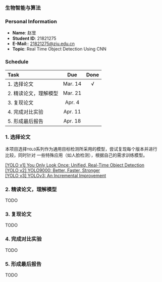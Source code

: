 ### 生物智能与算法

### Personal Information
* **Name**: 赵昱  
* **Student ID**: 21821275
* **E-Mail:**: 21821275@zju.edu.cn
* **Topic**: Real Time Object Detection Using CNN

### Schedule
| Task | Due | Done |
| :-- | :-: | :-: |
| 1. 选择论文 | Mar. 14 | &radic; |
| 2. 精读论文，理解模型 | Mar. 21 |  |
| 3. 复现论文 | Apr. 4 |  |
| 4. 完成对比实验 | Apr. 11 |  |
| 5. 形成最后报告 | Apr. 18 |  | 

### 1. 选择论文
本项目选择`YOLO`系列作为通用目标检测所采用的模型，尝试复现每个版本并进行比较，同时针对
一些特殊应用（如人脸检测），根据自己的需求训练模型。

[[YOLO v1] You Only Look Once: Unified, Real-Time Object Detection](https://www.cv-foundation.org/openaccess/content_cvpr_2016/papers/Redmon_You_Only_Look_CVPR_2016_paper.pdf)  
[[YOLO v2] YOLO9000: Better, Faster, Stronger](http://openaccess.thecvf.com/content_cvpr_2017/papers/Redmon_YOLO9000_Better_Faster_CVPR_2017_paper.pdf)  
[[YOLO v3] YOLOv3: An Incremental Improvement ](https://arxiv.org/pdf/1804.02767)  

### 2. 精读论文，理解模型
TODO

### 3. 复现论文
TODO

### 4. 完成对比实验
TODO

### 5. 形成最后报告
TODO
 